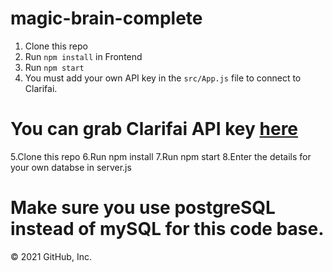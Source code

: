 # magic-brain-complete


1. Clone this repo
2. Run `npm install` in Frontend
3. Run `npm start`
4. You must add your own API key in the `src/App.js` file to connect to Clarifai.

# You can grab Clarifai API key [here](https://www.clarifai.com/)

5.Clone this repo
6.Run npm install
7.Run npm start
8.Enter the details for your own databse in server.js
# Make sure you use postgreSQL instead of mySQL for this code base.

© 2021 GitHub, Inc.


